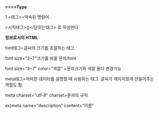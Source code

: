 <strong>====Type</strong>

1.<태그>=약속된 명령어.

<시작태그>()</닫히는태그> 로 작성한다.


<strong>정보로서의 HTML</strong>


font태그=글씨의 크기를 조절하는 태그

font size="3~7"크기를 바꿀 문자/font

font size="3~7" color="색깔" =문자크기와 색깔 둘다 변경가능

meta태그=어떠한 데이터를 설명할 때 사용하는 태그. 
                   글씨가 깨지지않게 만들어주는 역할도 함.
             

meta charset="utf-8" charset=문자의 규칙

ex)meta name="description" content="이름"
